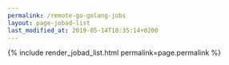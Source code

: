 ```yaml
---
permalink: /remote-go-golang-jobs
layout: page-jobad-list
last_modified_at: 2019-05-14T18:35:14+0200
---
```

{% include render_jobad_list.html permalink=page.permalink %}
